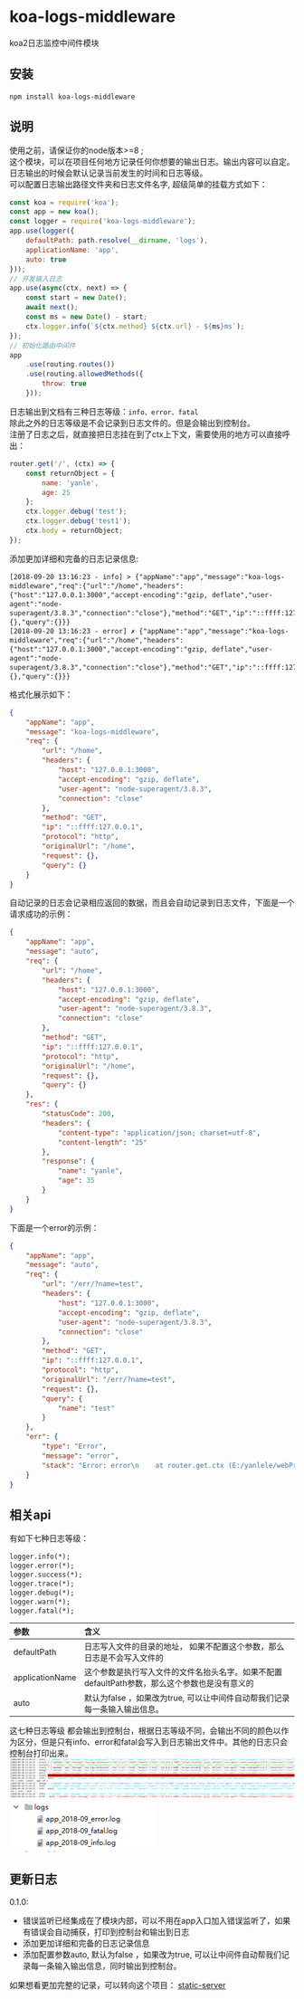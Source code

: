 # koa-logs-middleware
koa2日志监控中间件模块

## 安装
```
npm install koa-logs-middleware 
```

## 说明
使用之前，请保证你的node版本>=8 ;                   
这个模块，可以在项目任何地方记录任何你想要的输出日志。输出内容可以自定。日志输出的时候会默认记录当前发生的时间和日志等级。                   
可以配置日志输出路径文件夹和日志文件名字, 超级简单的挂载方式如下：
```javascript
const koa = require('koa');
const app = new koa();
const logger = require('koa-logs-middleware');
app.use(logger({
    defaultPath: path.resolve(__dirname, 'logs'),
    applicationName: 'app',
    auto: true
}));
// 开发输入日志
app.use(async(ctx, next) => {
    const start = new Date();
    await next();
    const ms = new Date() - start;
    ctx.logger.info(`${ctx.method} ${ctx.url} - ${ms}ms`);
});
// 初始化路由中间件
app
    .use(routing.routes())
    .use(routing.allowedMethods({
        throw: true
    }));
```

日志输出到文档有三种日志等级：`info、error、fatal`           
除此之外的日志等级是不会记录到日志文件的。但是会输出到控制台。             
注册了日志之后，就直接把日志挂在到了ctx上下文，需要使用的地方可以直接呼出：
```javascript
router.get('/', (ctx) => {
    const returnObject = {
        name: 'yanle',
        age: 25
    };
    ctx.logger.debug('test');
    ctx.logger.debug('test1');
    ctx.body = returnObject;
});
```

添加更加详细和完备的日志记录信息:               
```
[2018-09-20 13:16:23 - info] > {"appName":"app","message":"koa-logs-middleware","req":{"url":"/home","headers":{"host":"127.0.0.1:3000","accept-encoding":"gzip, deflate","user-agent":"node-superagent/3.8.3","connection":"close"},"method":"GET","ip":"::ffff:127.0.0.1","protocol":"http","originalUrl":"/home","request":{},"query":{}}}
[2018-09-20 13:16:23 - error] ✗ {"appName":"app","message":"koa-logs-middleware","req":{"url":"/home","headers":{"host":"127.0.0.1:3000","accept-encoding":"gzip, deflate","user-agent":"node-superagent/3.8.3","connection":"close"},"method":"GET","ip":"::ffff:127.0.0.1","protocol":"http","originalUrl":"/home","request":{},"query":{}}}
```
格式化展示如下：       
```json
{
	"appName": "app",
	"message": "koa-logs-middleware",
	"req": {
		"url": "/home",
		"headers": {
			"host": "127.0.0.1:3000",
			"accept-encoding": "gzip, deflate",
			"user-agent": "node-superagent/3.8.3",
			"connection": "close"
		},
		"method": "GET",
		"ip": "::ffff:127.0.0.1",
		"protocol": "http",
		"originalUrl": "/home",
		"request": {},
		"query": {}
	}
}
```
自动记录的日志会记录相应返回的数据，而且会自动记录到日志文件，下面是一个请求成功的示例：
```json
{
	"appName": "app",
	"message": "auto",
	"req": {
		"url": "/home",
		"headers": {
			"host": "127.0.0.1:3000",
			"accept-encoding": "gzip, deflate",
			"user-agent": "node-superagent/3.8.3",
			"connection": "close"
		},
		"method": "GET",
		"ip": "::ffff:127.0.0.1",
		"protocol": "http",
		"originalUrl": "/home",
		"request": {},
		"query": {}
	},
	"res": {
		"statusCode": 200,
		"headers": {
			"content-type": "application/json; charset=utf-8",
			"content-length": "25"
		},
		"response": {
			"name": "yanle",
			"age": 35
		}
	}
}
```
下面是一个error的示例：
```json
{
	"appName": "app",
	"message": "auto",
	"req": {
		"url": "/err/?name=test",
		"headers": {
			"host": "127.0.0.1:3000",
			"accept-encoding": "gzip, deflate",
			"user-agent": "node-superagent/3.8.3",
			"connection": "close"
		},
		"method": "GET",
		"ip": "::ffff:127.0.0.1",
		"protocol": "http",
		"originalUrl": "/err/?name=test",
		"request": {},
		"query": {
			"name": "test"
		}
	},
	"err": {
		"type": "Error",
		"message": "error",
		"stack": "Error: error\n    at router.get.ctx (E:/yanlele/webProject/node/koa-logs-middleware/example/route.js:31:11)\n    at dispatch (E:\\yanlele\\webProject\\node\\koa-logs-middleware\\node_modules\\koa-router\\node_modules\\koa-compose\\index.js:44:32)\n    at next (E:\\yanlele\\webProject\\node\\koa-logs-middleware\\node_modules\\koa-router\\node_modules\\koa-compose\\index.js:45:18)\n    at E:\\yanlele\\webProject\\node\\koa-logs-middleware\\node_modules\\koa-router\\lib\\router.js:346:16\n    at dispatch (E:\\yanlele\\webProject\\node\\koa-logs-middleware\\node_modules\\koa-router\\node_modules\\koa-compose\\index.js:44:32)\n    at E:\\yanlele\\webProject\\node\\koa-logs-middleware\\node_modules\\koa-router\\node_modules\\koa-compose\\index.js:36:12\n    at dispatch (E:\\yanlele\\webProject\\node\\koa-logs-middleware\\node_modules\\koa-router\\lib\\router.js:351:31)\n    at dispatch (E:\\yanlele\\webProject\\node\\koa-logs-middleware\\node_modules\\koa-compose\\index.js:42:32)\n    at log (E:/yanlele/webProject/node/koa-logs-middleware/lib/index.js:204:16)\n    at dispatch (E:\\yanlele\\webProject\\node\\koa-logs-middleware\\node_modules\\koa-compose\\index.js:42:32)\n    at bodyParser (E:\\yanlele\\webProject\\node\\koa-logs-middleware\\node_modules\\koa-bodyparser\\index.js:86:11)\n    at <anonymous>\n    at process._tickCallback (internal/process/next_tick.js:188:7)"
	}
}
```

## 相关api
有如下七种日志等级：
```
logger.info(*);                         
logger.error(*);                            
logger.success(*);                          
logger.trace(*);                            
logger.debug(*);                            
logger.warn(*);                         
logger.fatal(*); 
```                           

参数 | 含义
|:-|:-|
defaultPath|日志写入文件的目录的地址， 如果不配置这个参数，那么日志是不会写入文件的
applicationName|这个参数是执行写入文件的文件名抬头名字。如果不配置defaultPath参数，那么这个参数也是没有意义的
auto | 默认为false ，如果改为true, 可以让中间件自动帮我们记录每一条输入输出信息。


这七种日志等级 都会输出到控制台，根据日志等级不同，会输出不同的颜色以作为区分，但是只有info、error和fatal会写入到日志输出文件中。其他的日志只会控制台打印出来。                 
![02](./docs/img/04.png)                    
![03](./docs/img/03.png)       


## 更新日志             
0.1.0:                   
- 错误监听已经集成在了模块内部，可以不用在app入口加入错误监听了，如果有错误会自动捕获，打印到控制台和输出到日志                                        
- 添加更加详细和完备的日志记录信息
- 添加配置参数auto, 默认为false ，如果改为true, 可以让中间件自动帮我们记录每一条输入输出信息，同时输出到控制台。                      



如果想看更加完整的记录，可以转向这个项目： [static-server](https://github.com/yanlele/static-server)



